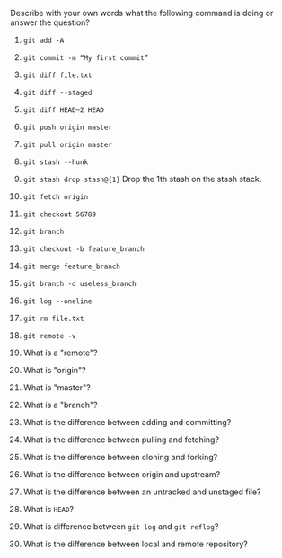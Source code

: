 Describe with your own words what the following command is doing or answer the question?

1. `git add -A`

1. `git commit -m “My first commit”`

1. `git diff file.txt`

1. `git diff --staged`

1. `git diff HEAD~2 HEAD`

1. `git push origin master`

1. `git pull origin master`

1. `git stash --hunk`

1. `git stash drop stash@{1}` Drop the 1th stash on the stash stack.

1. `git fetch origin`

1. `git checkout 56789`

1. `git branch`

1. `git checkout -b feature_branch`

1. `git merge feature_branch`

1. `git branch -d useless_branch`

1. `git log --oneline`

1. `git rm file.txt`

1. `git remote -v`

1. What is a "remote"?

1. What is "origin"?

1. What is "master"?

1. What is a "branch"?

1. What is the difference between adding and committing?

1. What is the difference between pulling and fetching?

1. What is the difference between cloning and forking?

1. What is the difference between origin and upstream?

1. What is the difference between an untracked and unstaged file?

1. What  is `HEAD`?

1. What is difference between `git log` and `git reflog`?

1. What is the difference between local and remote repository?
